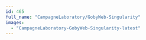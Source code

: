 ```yaml
---
id: 465
full_name: "CampagneLaboratory/GobyWeb-Singularity"
images: 
  - "CampagneLaboratory-GobyWeb-Singularity-latest"
---
```

